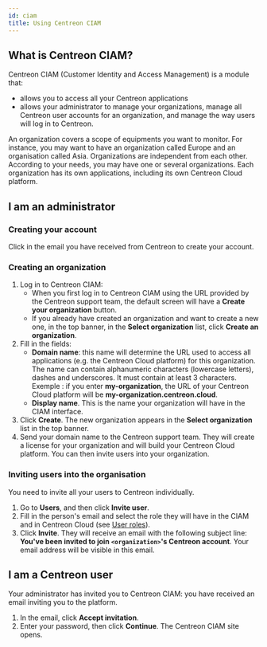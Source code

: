 ```yaml
---
id: ciam
title: Using Centreon CIAM
---
```


## What is Centreon CIAM?

Centreon CIAM (Customer Identity and Access Management) is a module that:

- allows you to access all your Centreon applications
- allows your administrator to manage your organizations, manage all Centreon user accounts for an organization, and manage the way users will log in to Centreon.

An organization covers a scope of equipments you want to monitor. For instance, you may want to have an organization called Europe and an organisation called Asia. Organizations are independent from each other. According to your needs, you may have one or several organizations. Each organization has its own applications, including its own Centreon Cloud platform.

## I am an administrator

### Creating your account

Click in the email you have received from Centreon to create your account.

### Creating an organization

1. Log in to Centreon CIAM:
   - When you first log in to Centreon CIAM using the URL provided by the Centreon support team, the default screen will have a **Create your organization** button.
   - If you already have created an organization and want to create a new one, in the top banner, in the **Select organization** list, click **Create an organization**.
2. Fill in the fields:
   - **Domain name**: this name will determine the URL used to access all applications (e.g. the Centreon Cloud platform) for this organization. The name can contain alphanumeric characters (lowercase letters), dashes and underscores. It must contain at least 3 characters. Exemple : if you enter **my-organization**, the URL of your Centreon Cloud platform will be **my-organization.centreon.cloud**.
   - **Display name**. This is the name your organization will have in the CIAM interface.
3. Click **Create**. The new organization appears in the **Select organization** list in the top banner.
4. Send your domain name to the Centreon support team. They will create a license for your organization and will build your Centreon Cloud platform. You can then invite users into your organization.

### Inviting users into the organisation

You need to invite all your users to Centreon individually.

1. Go to **Users**, and then click **Invite user**.
2. Fill in the person's email and select the role they will have in the CIAM and in Centreon Cloud (see [User roles](https://docs.centreon.com/cloud/users/#user-roles)).
3. Click **Invite**. They will receive an email with the following subject line: **You've been invited to join `<organization>`'s Centreon account**. Your email address will be visible in this email.

## I am a Centreon user

Your administrator has invited you to Centreon CIAM: you have received an email inviting you to the platform.

1. In the email, click **Accept invitation**.
2. Enter your password, then click **Continue**. The Centreon CIAM site opens.
